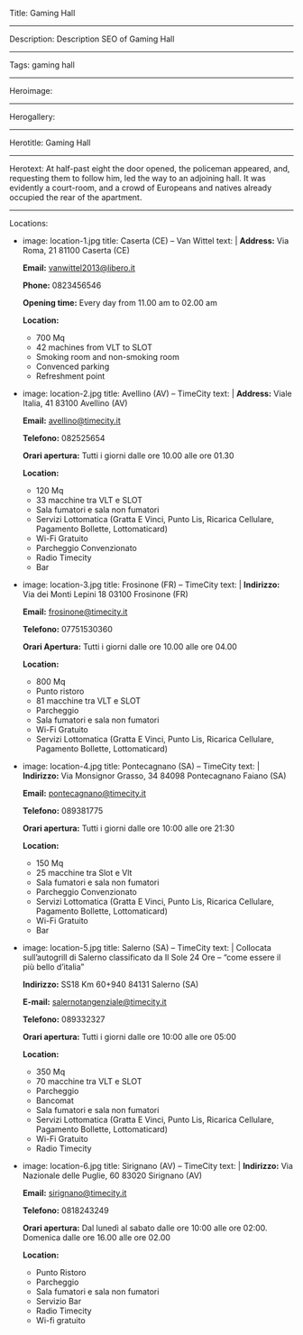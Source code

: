 Title: Gaming Hall

----

Description: Description SEO of Gaming Hall

----

Tags: gaming hall

----

Heroimage: 

----

Herogallery: 

----

Herotitle: Gaming Hall

----

Herotext: At half-past eight the door opened, the policeman appeared, and, requesting them to follow him, led the way to an adjoining hall. It was evidently a court-room, and a crowd of Europeans and natives already occupied the rear of the apartment.

----

Locations: 

- 
  image: location-1.jpg
  title: Caserta (CE) – Van Wittel
  text: |
    **Address:**
    Via Roma, 21
    81100 Caserta (CE)
    
    **Email:**
    <vanwittel2013@libero.it>
    
    **Phone:**
    0823456546
    
    **Opening time:**
    Every day from 11.00 am to 02.00 am
    
    **Location:**
    - 700 Mq
    - 42 machines from VLT to SLOT
    - Smoking room and non-smoking room
    - Convenced parking
    - Refreshment point
- 
  image: location-2.jpg
  title: Avellino (AV) – TimeCity
  text: |
    **Address:**
    Viale Italia, 41
    83100 Avellino (AV)
    
    **Email:**
    <avellino@timecity.it>
    
    **Telefono:**
    082525654
    
    **Orari apertura:**
    Tutti i giorni dalle ore 10.00 alle ore 01.30
    
    **Location:**
    - 120 Mq
    - 33 macchine tra VLT e SLOT
    - Sala fumatori e sala non fumatori
    - Servizi Lottomatica (Gratta E Vinci, Punto Lis, Ricarica Cellulare, Pagamento Bollette, Lottomaticard)
    - Wi-Fi Gratuito
    - Parcheggio Convenzionato
    - Radio Timecity
    - Bar
- 
  image: location-3.jpg
  title: Frosinone (FR) – TimeCity
  text: |
    **Indirizzo:**
    Via dei Monti Lepini 18
    03100 Frosinone (FR)
    
    **Email:**
    <frosinone@timecity.it>
    
    **Telefono:**
    07751530360
    
    **Orari Apertura:**
    Tutti i giorni dalle ore 10.00 alle ore 04.00
    
    **Location:**
    - 800 Mq
    - Punto ristoro
    - 81 macchine tra VLT e SLOT
    - Parcheggio
    - Sala fumatori e sala non fumatori
    - Wi-Fi Gratuito
    - Servizi Lottomatica (Gratta E Vinci, Punto Lis, Ricarica Cellulare, Pagamento Bollette, Lottomaticard)
- 
  image: location-4.jpg
  title: Pontecagnano (SA) – TimeCity
  text: |
    **Indirizzo:**
    Via Monsignor Grasso, 34
    84098 Pontecagnano Faiano (SA)
    
    **Email:**
    <pontecagnano@timecity.it>
    
    **Telefono:**
    089381775
    
    **Orari apertura:**
    Tutti i giorni dalle ore 10:00 alle ore 21:30
    
    **Location:**
    - 150 Mq
    - 25 macchine tra Slot e Vlt
    - Sala fumatori e sala non fumatori
    - Parcheggio Convenzionato
    - Servizi Lottomatica (Gratta E Vinci, Punto Lis, Ricarica Cellulare, Pagamento Bollette, Lottomaticard)
    - Wi-Fi Gratuito
    - Bar
- 
  image: location-5.jpg
  title: Salerno (SA) – TimeCity
  text: |
    Collocata sull’autogrill di Salerno classificato da Il Sole 24 Ore – “come essere il più bello d’italia”
    
    **Indirizzo:**
    SS18 Km 60+940
    84131 Salerno (SA)
    
    **E-mail:**
    <salernotangenziale@timecity.it>
    
    **Telefono:**
    089332327
    
    **Orari apertura:**
    Tutti i giorni dalle ore 10:00 alle ore 05:00
    
    **Location:**
    - 350 Mq
    - 70 macchine tra VLT e SLOT
    - Parcheggio
    - Bancomat 
    - Sala fumatori e sala non fumatori
    - Servizi Lottomatica (Gratta E Vinci, Punto Lis, Ricarica Cellulare, Pagamento Bollette, Lottomaticard)
    - Wi-Fi Gratuito
    - Radio Timecity
- 
  image: location-6.jpg
  title: Sirignano (AV) – TimeCity
  text: |
    **Indirizzo:**
    Via Nazionale delle Puglie, 60
    83020 Sirignano (AV)
    
    **Email:**
    <sirignano@timecity.it>
    
    **Telefono:**
    0818243249
    
    **Orari apertura:**
    Dal lunedì al sabato dalle ore 10:00 alle ore 02:00. Domenica dalle ore 16.00 alle ore 02.00
    
    **Location:**
    - Punto Ristoro
    - Parcheggio
    - Sala fumatori e sala non fumatori
    - Servizio Bar
    - Radio Timecity
    - Wi-fi gratuito